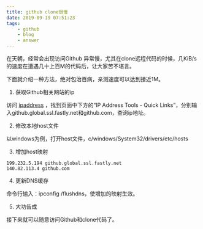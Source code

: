 ```yaml
---
title: github clone很慢
date: 2019-09-19 07:51:23
tags:
	- github
	- blog
	- answer
---
```



在天朝，经常会出现访问Github 异常慢，尤其在clone远程代码的时候，几KiB/s的速度在遭遇几十上百M的代码后，让大家苦不堪言。

下面就介绍一种方法，绝对包治百病，亲测速度可以达到接近1M。

1. 获取Github相关网站的ip

访问 [ipaddress](https://www.ipaddress.com) ，找到页面中下方的“IP Address Tools - Quick Links”，分别输入github.global.ssl.fastly.net和github.com，查询ip地址。

2. 修改本地host文件

以windows为例，打开host文件，c/windows/System32/drivers/etc/hosts

3. 增加host映射  

```
199.232.5.194 github.global.ssl.fastly.net
140.82.113.4 github.com 
```

4. 更新DNS缓存

命令行输入：ipconfig /flushdns，使增加的映射生效。

5. 大功告成

接下来就可以随意访问Github和clone代码了。